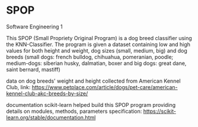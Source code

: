# SPOP
Software Engineering 1

This SPOP (Small Propriety Original Program) is a dog breed classifier using the KNN-Classifier. The program is given a dataset containing low and high values for both height and weight, dog sizes (small, medium, big) and dog breeds (small dogs: french bulldog, chihuahua, pomeranian, poodle; medium-dogs: siberian husky, dalmatian, boxer and big dogs: great dane, saint bernard, mastiff)

data on dog breeds' weight and height collected from American Kennel Club, link: https://www.petplace.com/article/dogs/pet-care/american-kennel-club-akc-breeds-by-size/ 

documentation scikit-learn helped build this SPOP program providing details on modules, methods, parameters specification:
https://scikit-learn.org/stable/documentation.html 

